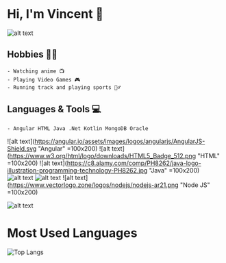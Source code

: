 # Hi, I'm Vincent 👋

![alt text](https://i.gifer.com/origin/da/dae1034cb948457274a7aed2a2f65f59_w200.gif "Naruto")

## Hobbies 🐱‍🏍
    - Watching anime 📺
    - Playing Video Games 🎮
    - Running track and playing sports 🏃‍♂️
## Languages & Tools 💻
    - Angular HTML Java .Net Kotlin MongoDB Oracle 
![alt text](https://angular.io/assets/images/logos/angularjs/AngularJS-Shield.svg "Angular" =100x200) ![alt text](https://www.w3.org/html/logo/downloads/HTML5_Badge_512.png "HTML" =100x200) ![alt text](https://c8.alamy.com/comp/PH8262/java-logo-illustration-programming-technology-PH8262.jpg "Java" =100x200) ![alt text](https://upload.wikimedia.org/wikipedia/commons/thumb/e/ee/.NET_Core_Logo.svg/2048px-.NET_Core_Logo.svg.png ".Net") ![alt text](https://g.foolcdn.com/art/companylogos/square/mdb.png "MongoDB") ![alt text](https://www.vectorlogo.zone/logos/nodejs/nodejs-ar21.png "Node JS" =100x200)

![alt text](https://i.pinimg.com/originals/bc/91/d4/bc91d497bcc95f36e62dd9156aee0d9b.gif "Dance")
# Most Used Languages
![Top Langs](https://github-readme-stats.vercel.app/api/top-langs/?username=VIrobun&layout=compact)
<!--
**VIrobun/VIrobun** is a ✨ _special_ ✨ repository because its `README.md` (this file) appears on your GitHub profile.

Here are some ideas to get you started:

- 🔭 I’m currently working on ...
- 🌱 I’m currently learning ...
- 👯 I’m looking to collaborate on ...
- 🤔 I’m looking for help with ...
- 💬 Ask me about ...
- 📫 How to reach me: ...
- 😄 Pronouns: ...
- ⚡ Fun fact: ...
-->

